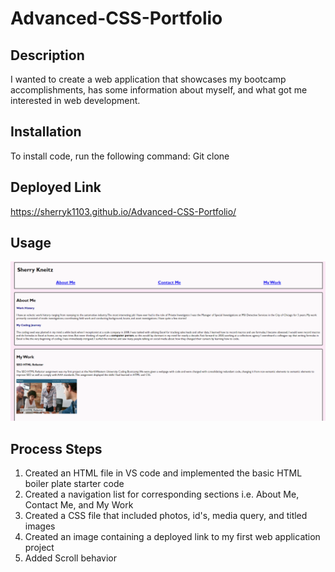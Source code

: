 # Advanced-CSS-Portfolio

## Description

I wanted to create a web application that showcases my bootcamp accomplishments, has some information about myself, and what got me interested in web development.

## Installation

To install code, run the following command:
Git clone <paste SSH key>

## Deployed Link

https://sherryk1103.github.io/Advanced-CSS-Portfolio/

## Usage

![advanced css portfolio screenshot](https://github.com/SherryK1103/Advanced-CSS-Portfolio/blob/main/Assets/Images/css-port-image.png?raw=true)

## Process Steps

1. Created an HTML file in VS code and implemented the basic HTML boiler plate starter code
2. Created a navigation list for corresponding sections i.e. About Me, Contact Me, and My Work
3. Created a CSS file that included photos, id's, media query, and titled images
4. Created an image containing a deployed link to my first web application project
5. Added Scroll behavior
